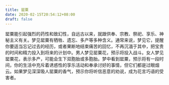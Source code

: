 ```yaml
---
title: 罂粟
date: 2020-02-15T20:54:12+08:00
draft: false
---
```


罂粟能引起强烈的药性和致幻性，自远古以来，就跟供奉、宗教、祭祀、享乐、神秘主义有关。梦见罂粟有牺牲、遗忘、多产等多种含义。通常来说，梦见它，提醒你要适当忘记过去的经历，或者果断地结束痛苦的回忆，不再沉湎于其中，把宝贵的时间和精力投入到将来的计划中。男人梦见罂粟花，预示将投入战斗。女人梦见罂粟花，表示多产，可能会生下双胞胎或多胞胎。梦中看到罂粟，预示将有一段时间，你的生活中充斥着诱惑性的享乐活动和奉承讨好的事情，但它们都是过眼烟云。如果梦见深深吸人罂粟的香气，预示你将听信恶意的劝说，成为花言巧语的受害者。